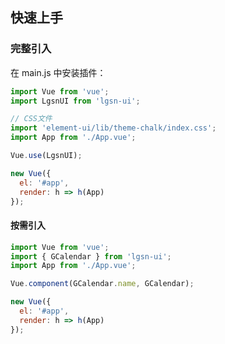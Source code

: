 ## 快速上手

### 完整引入

在 main.js 中安装插件：

```javascript
import Vue from 'vue';
import LgsnUI from 'lgsn-ui';

// CSS文件
import 'element-ui/lib/theme-chalk/index.css';
import App from './App.vue';

Vue.use(LgsnUI);

new Vue({
  el: '#app',
  render: h => h(App)
});
```


#### 按需引入


```javascript
import Vue from 'vue';
import { GCalendar } from 'lgsn-ui';
import App from './App.vue';

Vue.component(GCalendar.name, GCalendar);

new Vue({
  el: '#app',
  render: h => h(App)
});
```
